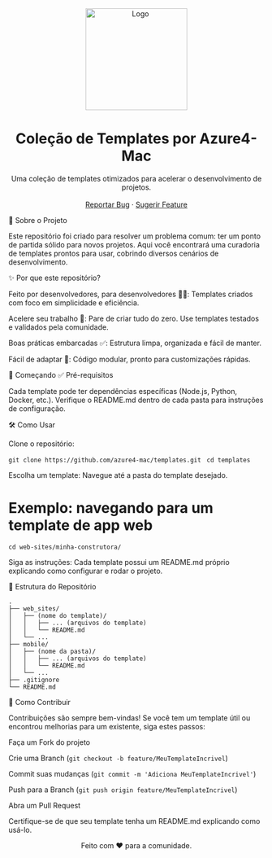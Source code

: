 <div align="center"> <img src="https://placehold.co/600x300/1e1e1e/c0c0c0?text=Azure4-Mac's%0ATemplates" alt="Logo" width="200"> <h1 align="center">Coleção de Templates por Azure4-Mac </h1> <p align="center"> Uma coleção de templates otimizados para acelerar o desenvolvimento de projetos. <br /><br /> <a href="https://github.com/azure4-mac/templates/issues">Reportar Bug</a> · <a href="https://github.com/azure4-mac/templates/issues">Sugerir Feature</a> </p> </div>
🎯 Sobre o Projeto

Este repositório foi criado para resolver um problema comum: ter um ponto de partida sólido para novos projetos.
Aqui você encontrará uma curadoria de templates prontos para usar, cobrindo diversos cenários de desenvolvimento.

✨ Por que este repositório?

Feito por desenvolvedores, para desenvolvedores 👨‍💻: Templates criados com foco em simplicidade e eficiência.

Acelere seu trabalho 🚀: Pare de criar tudo do zero. Use templates testados e validados pela comunidade.

Boas práticas embarcadas ✅: Estrutura limpa, organizada e fácil de manter.

Fácil de adaptar 🔧: Código modular, pronto para customizações rápidas.

🚀 Começando
✅ Pré-requisitos

Cada template pode ter dependências específicas (Node.js, Python, Docker, etc.).
Verifique o README.md dentro de cada pasta para instruções de configuração.

🛠️ Como Usar

Clone o repositório:

```git clone https://github.com/azure4-mac/templates.git ``` 
```cd templates```


Escolha um template:
Navegue até a pasta do template desejado.

# Exemplo: navegando para um template de app web
```cd web-sites/minha-construtora/ ```


Siga as instruções:
Cada template possui um README.md próprio explicando como configurar e rodar o projeto.

📂 Estrutura do Repositório
```
.
├── web_sites/
│   ├── (nome do template)/
│   │   ├── ... (arquivos do template)
│   │   └── README.md
│   └── ...
├── mobile/
│   ├── (nome da pasta)/
│   │   ├── ... (arquivos do template)
│   │   └── README.md
│   └── ...
├── .gitignore
└── README.md
```
🤝 Como Contribuir

Contribuições são sempre bem-vindas!
Se você tem um template útil ou encontrou melhorias para um existente, siga estes passos:

Faça um Fork do projeto

Crie uma Branch (```git checkout -b feature/MeuTemplateIncrivel```)

Commit suas mudanças (```git commit -m 'Adiciona MeuTemplateIncrivel'```)

Push para a Branch (```git push origin feature/MeuTemplateIncrivel```)

Abra um Pull Request

Certifique-se de que seu template tenha um README.md explicando como usá-lo.

<div align="center"> <p>Feito com ❤️ para a comunidade.</p> </div>
